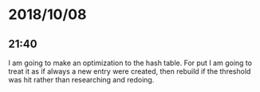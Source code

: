 # 2018/10/08

## 21:40

I am going to make an optimization to the hash table. For put I am going to
treat it as if always a new entry were created, then rebuild if the
threshold was hit rather than researching and redoing.
